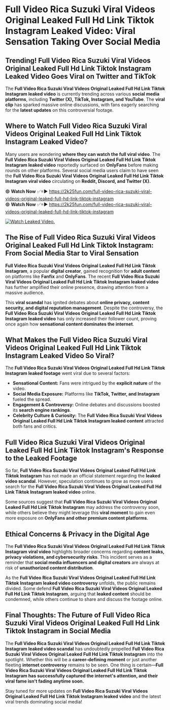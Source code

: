 # Full Video Rica Suzuki Viral Videos Original Leaked Full Hd Link Tiktok Instagram Leaked Video: Viral Sensation Taking Over Social Media

## **Trending! Full Video Rica Suzuki Viral Videos Original Leaked Full Hd Link Tiktok Instagram Leaked Video Goes Viral on Twitter and TikTok**
The **Full Video Rica Suzuki Viral Videos Original Leaked Full Hd Link Tiktok Instagram leaked video** is currently trending across various **social media platforms**, including **Twitter (X), TikTok, Instagram, and YouTube**. The **viral clip** has sparked massive online discussions, with fans eagerly searching for the **latest updates** on this controversial footage.

## **Where to Watch Full Video Rica Suzuki Viral Videos Original Leaked Full Hd Link Tiktok Instagram Leaked Video?**
Many users are wondering **where they can watch the full viral video**. The **Full Video Rica Suzuki Viral Videos Original Leaked Full Hd Link Tiktok Instagram leaked video** reportedly surfaced on **OnlyFans** before making rounds on other platforms. Several social media users claim to have seen the **Full Video Rica Suzuki Viral Videos Original Leaked Full Hd Link Tiktok Instagram viral video** circulating on **Reddit, Discord, and Twitter (X).**

🟢 **Watch Now** ✅=► https://2k25fun.com/full-video-rica-suzuki-viral-videos-original-leaked-full-hd-link-tiktok-instagram  
🟢 **Watch Now** ✅=► https://2k25fun.com/full-video-rica-suzuki-viral-videos-original-leaked-full-hd-link-tiktok-instagram  

[![Watch Leaked Video.](https://miro.medium.com/v2/resize:fit:828/format:webp/1*cilzJN44JGOrTw9NJCrNHA.gif "Watch Leaked Video")](https://2k25fun.com/full-video-rica-suzuki-viral-videos-original-leaked-full-hd-link-tiktok-instagram)

## **The Rise of Full Video Rica Suzuki Viral Videos Original Leaked Full Hd Link Tiktok Instagram: From Social Media Star to Viral Sensation**
**Full Video Rica Suzuki Viral Videos Original Leaked Full Hd Link Tiktok Instagram**, a popular **digital creator**, gained recognition for **adult content** on platforms like **Fanfix** and **OnlyFans**. The recent **Full Video Rica Suzuki Viral Videos Original Leaked Full Hd Link Tiktok Instagram leaked video** has further amplified their online presence, drawing attention from a massive audience.

This **viral scandal** has ignited debates about **online privacy, content security, and digital reputation management**. Despite the controversy, the **Full Video Rica Suzuki Viral Videos Original Leaked Full Hd Link Tiktok Instagram leaked video** has only increased their follower count, proving once again how **sensational content dominates the internet**.

## **What Makes the Full Video Rica Suzuki Viral Videos Original Leaked Full Hd Link Tiktok Instagram Leaked Video So Viral?**
The **Full Video Rica Suzuki Viral Videos Original Leaked Full Hd Link Tiktok Instagram leaked footage** went viral due to several factors:
- **Sensational Content:** Fans were intrigued by the **explicit nature** of the video.
- **Social Media Exposure:** Platforms like **TikTok, Twitter, and Instagram** fueled the spread.
- **Engagement & Controversy:** Online debates and discussions boosted its **search engine rankings**.
- **Celebrity Culture & Curiosity:** The **Full Video Rica Suzuki Viral Videos Original Leaked Full Hd Link Tiktok Instagram leaked content** attracted both fans and critics.

## **Full Video Rica Suzuki Viral Videos Original Leaked Full Hd Link Tiktok Instagram's Response to the Leaked Footage**
So far, **Full Video Rica Suzuki Viral Videos Original Leaked Full Hd Link Tiktok Instagram** has not made an official statement regarding the **leaked video scandal**. However, speculation continues to grow as more users search for the **Full Video Rica Suzuki Viral Videos Original Leaked Full Hd Link Tiktok Instagram leaked video** online.

Some sources suggest that **Full Video Rica Suzuki Viral Videos Original Leaked Full Hd Link Tiktok Instagram** may address the controversy soon, while others believe they might leverage this **viral moment** to gain even more exposure on **OnlyFans and other premium content platforms**.

## **Ethical Concerns & Privacy in the Digital Age**
The **Full Video Rica Suzuki Viral Videos Original Leaked Full Hd Link Tiktok Instagram viral video** highlights broader concerns regarding **content leaks, privacy violations, and cybersecurity risks**. This incident serves as a reminder that **social media influencers and digital creators** are always at risk of **unauthorized content distribution**.

As the **Full Video Rica Suzuki Viral Videos Original Leaked Full Hd Link Tiktok Instagram leaked video controversy** unfolds, the public remains divided. Some defend **Full Video Rica Suzuki Viral Videos Original Leaked Full Hd Link Tiktok Instagram**, arguing that **leaked content** should be condemned, while others continue to share and discuss the footage online.

## **Final Thoughts: The Future of Full Video Rica Suzuki Viral Videos Original Leaked Full Hd Link Tiktok Instagram in Social Media**
The **Full Video Rica Suzuki Viral Videos Original Leaked Full Hd Link Tiktok Instagram leaked video scandal** has undoubtedly propelled **Full Video Rica Suzuki Viral Videos Original Leaked Full Hd Link Tiktok Instagram** into the spotlight. Whether this will be a **career-defining moment** or just another fleeting **internet controversy** remains to be seen. One thing is certain—**Full Video Rica Suzuki Viral Videos Original Leaked Full Hd Link Tiktok Instagram has successfully captured the internet's attention, and their viral fame isn't fading anytime soon.**

Stay tuned for more updates on **Full Video Rica Suzuki Viral Videos Original Leaked Full Hd Link Tiktok Instagram leaked video** and the latest viral trends dominating social media!